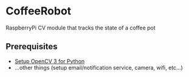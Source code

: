 # CoffeeRobot
RaspberryPi CV module that tracks the state of a coffee pot

## Prerequisites

- [Setup OpenCV 3 for Python](http://www.pyimagesearch.com/2015/02/23/install-opencv-and-python-on-your-raspberry-pi-2-and-b/)
- ...other things (setup email/notification service, camera, wifi, etc...)